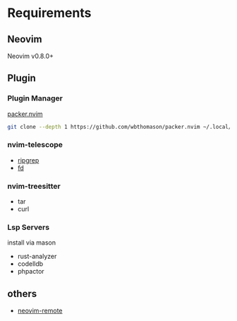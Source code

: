 # Requirements

## Neovim
Neovim v0.8.0+

## Plugin

### Plugin Manager

[packer.nvim](https://github.com/wbthomason/packer.nvim)
```zsh
git clone --depth 1 https://github.com/wbthomason/packer.nvim ~/.local/share/nvim/site/pack/packer/start/packer.nvim
```

### nvim-telescope

- [ripgrep](https://github.com/BurntSushi/ripgrep)
- [fd](https://github.com/sharkdp/fd)

### nvim-treesitter

- tar
- curl

### Lsp Servers

install via mason

- rust-analyzer
- codelldb
- phpactor

## others

- [neovim-remote](https://github.com/mhinz/neovim-remote)
